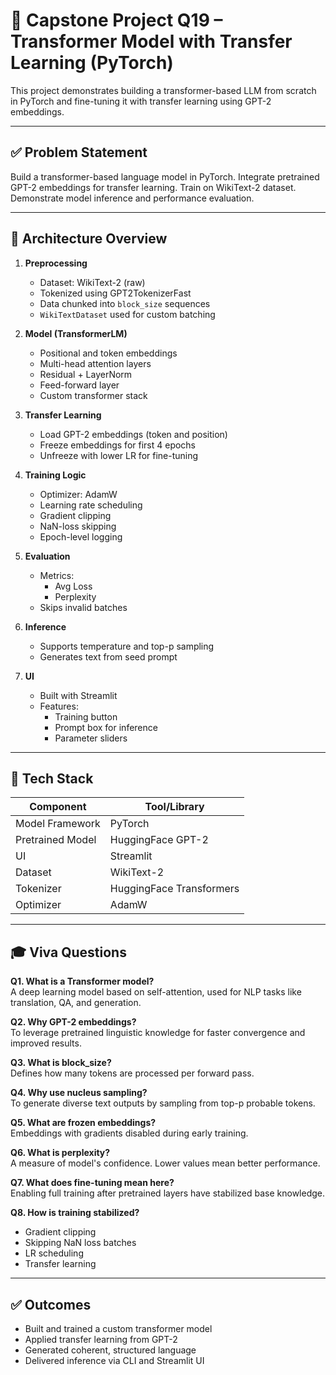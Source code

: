 # 🧠 Capstone Project Q19 – Transformer Model with Transfer Learning (PyTorch)

This project demonstrates building a transformer-based LLM from scratch in PyTorch and fine-tuning it with transfer learning using GPT-2 embeddings.

---

## ✅ Problem Statement

Build a transformer-based language model in PyTorch. Integrate pretrained GPT-2 embeddings for transfer learning. Train on WikiText-2 dataset. Demonstrate model inference and performance evaluation.

---

## 🧩 Architecture Overview

1. **Preprocessing**
   - Dataset: WikiText-2 (raw)
   - Tokenized using GPT2TokenizerFast
   - Data chunked into `block_size` sequences
   - `WikiTextDataset` used for custom batching

2. **Model (TransformerLM)**
   - Positional and token embeddings
   - Multi-head attention layers
   - Residual + LayerNorm
   - Feed-forward layer
   - Custom transformer stack

3. **Transfer Learning**
   - Load GPT-2 embeddings (token and position)
   - Freeze embeddings for first 4 epochs
   - Unfreeze with lower LR for fine-tuning

4. **Training Logic**
   - Optimizer: AdamW
   - Learning rate scheduling
   - Gradient clipping
   - NaN-loss skipping
   - Epoch-level logging

5. **Evaluation**
   - Metrics:
     - Avg Loss
     - Perplexity
   - Skips invalid batches

6. **Inference**
   - Supports temperature and top-p sampling
   - Generates text from seed prompt

7. **UI**
   - Built with Streamlit
   - Features:
     - Training button
     - Prompt box for inference
     - Parameter sliders

---

## 🔧 Tech Stack

| Component         | Tool/Library            |
|------------------|-------------------------|
| Model Framework  | PyTorch                 |
| Pretrained Model | HuggingFace GPT-2       |
| UI               | Streamlit               |
| Dataset          | WikiText-2              |
| Tokenizer        | HuggingFace Transformers|
| Optimizer        | AdamW                   |

---

## 🎓 Viva Questions

**Q1. What is a Transformer model?**  
A deep learning model based on self-attention, used for NLP tasks like translation, QA, and generation.

**Q2. Why GPT-2 embeddings?**  
To leverage pretrained linguistic knowledge for faster convergence and improved results.

**Q3. What is block_size?**  
Defines how many tokens are processed per forward pass.

**Q4. Why use nucleus sampling?**  
To generate diverse text outputs by sampling from top-p probable tokens.

**Q5. What are frozen embeddings?**  
Embeddings with gradients disabled during early training.

**Q6. What is perplexity?**  
A measure of model's confidence. Lower values mean better performance.

**Q7. What does fine-tuning mean here?**  
Enabling full training after pretrained layers have stabilized base knowledge.

**Q8. How is training stabilized?**  
- Gradient clipping  
- Skipping NaN loss batches  
- LR scheduling  
- Transfer learning

---

## ✅ Outcomes

- Built and trained a custom transformer model
- Applied transfer learning from GPT-2
- Generated coherent, structured language
- Delivered inference via CLI and Streamlit UI
